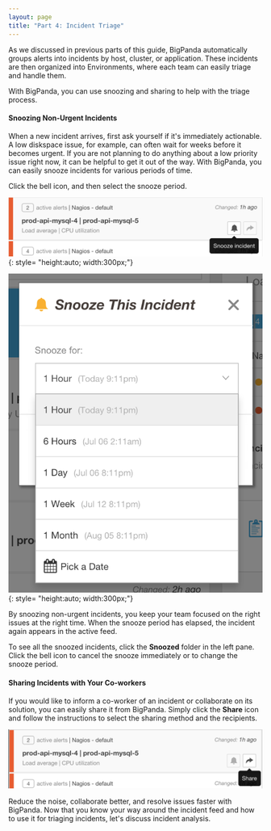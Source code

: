 ```yaml
---
layout: page
title: "Part 4: Incident Triage"
---
```


As we discussed in previous parts of this guide, BigPanda automatically groups alerts into incidents by host, cluster, or application. These incidents are then organized into Environments, where each team can easily triage and handle them.

With BigPanda, you can use snoozing and sharing to help with the triage process.

#### Snoozing Non-Urgent Incidents

When a new incident arrives, first ask yourself if it's immediately actionable. A low diskspace issue, for example, can often wait for weeks before it becomes urgent. If you are not planning to do anything about a low priority issue right now, it can be helpful to get it out of the way. With BigPanda, you can easily snooze incidents for various periods of time.

Click the bell icon, and then select the snooze period.

![Snoozing Incidents](/media/SnoozeButton.png){: style= "height:auto; width:300px;"}

![Choosing the Snooze Period](/media/SnoozeDialog.png){: style= "height:auto; width:300px;"}

By snoozing non-urgent incidents, you keep your team focused on the right issues at the right time. When the snooze period has elapsed, the incident again appears in the active feed.

To see all the snoozed incidents, click the **Snoozed** folder in the left pane. Click the bell icon to cancel the snooze immediately or to change the snooze period.

#### Sharing Incidents with Your Co-workers

If you would like to inform a co-worker of an incident or collaborate on its solution, you can easily share it from BigPanda. Simply click the **Share** icon and follow the instructions to select the sharing method and the recipients.

![Sharing incidents in Bigpanda](/media/ShareIncident.png)

Reduce the noise, collaborate better, and resolve issues faster with BigPanda. Now that you know your way around the incident feed and how to use it for triaging incidents, let's discuss incident analysis.

